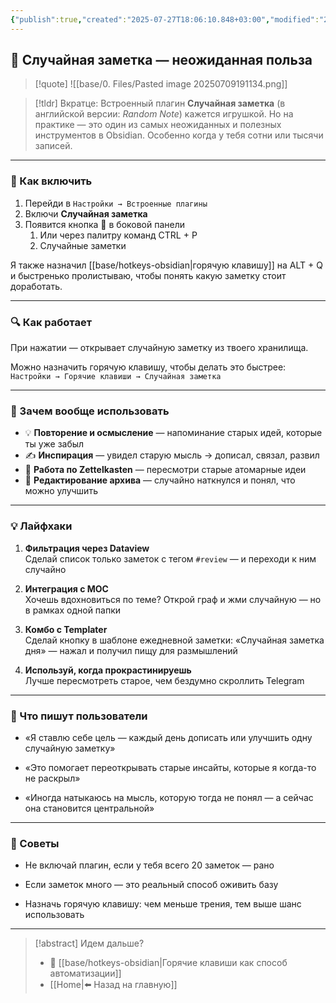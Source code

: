 ```yaml
---
{"publish":true,"created":"2025-07-27T18:06:10.848+03:00","modified":"2025-08-02T13:23:12.370+03:00","cssclasses":""}
---
```


## 🎲 Случайная заметка — неожиданная польза

>[!quote] ![[base/0. Files/Pasted image 20250709191134.png]]

> [!tldr] Вкратце:
> Встроенный плагин **Случайная заметка** (в английской версии: _Random Note_) кажется игрушкой. Но на практике — это один из самых неожиданных и полезных инструментов в Obsidian. Особенно когда у тебя сотни или тысячи записей.

---

### 🔧 Как включить

1. Перейди в `Настройки → Встроенные плагины`
2. Включи **Случайная заметка**
3. Появится кнопка 🎲 в боковой панели
	1. Или через палитру команд CTRL + P
	2. Случайные заметки

Я также назначил [[base/hotkeys-obsidian\|горячую клавишу]] на ALT + Q и быстренько пролистываю, чтобы понять какую заметку стоит доработать.

---
### 🔍 Как работает

При нажатии — открывает случайную заметку из твоего хранилища.

Можно назначить горячую клавишу, чтобы делать это быстрее:  
`Настройки → Горячие клавиши → Случайная заметка`

---

### 🧠 Зачем вообще использовать

- 💡 **Повторение и осмысление** — напоминание старых идей, которые ты уже забыл
- ✍️ **Инспирация** — увидел старую мысль → дописал, связал, развил
- 🔁 **Работа по Zettelkasten** — пересмотри старые атомарные идеи
- 🧱 **Редактирование архива** — случайно наткнулся и понял, что можно улучшить

---

### 💡 Лайфхаки

1. **Фильтрация через Dataview**  
    Сделай список только заметок с тегом `#review` — и переходи к ним случайно
    
2. **Интеграция с MOC**  
    Хочешь вдохновиться по теме? Открой граф и жми случайную — но в рамках одной папки
    
3. **Комбо с Templater**  
    Сделай кнопку в шаблоне ежедневной заметки: «Случайная заметка дня» — нажал и получил пищу для размышлений
    
4. **Используй, когда прокрастинируешь**  
    Лучше пересмотреть старое, чем бездумно скроллить Telegram
    

---

### 💬 Что пишут пользователи

- «Я ставлю себе цель — каждый день дописать или улучшить одну случайную заметку»
    
- «Это помогает переоткрывать старые инсайты, которые я когда-то не раскрыл»
    
- «Иногда натыкаюсь на мысль, которую тогда не понял — а сейчас она становится центральной»
    

---

### 📎 Советы

- Не включай плагин, если у тебя всего 20 заметок — рано
    
- Если заметок много — это реальный способ оживить базу
    
- Назначь горячую клавишу: чем меньше трения, тем выше шанс использовать
    

---

> [!abstract] Идем дальше?
> - 🎹 [[base/hotkeys-obsidian\|Горячие клавиши как способ автоматизации]]
> - [[Home\|⬅️ Назад на главную]]
